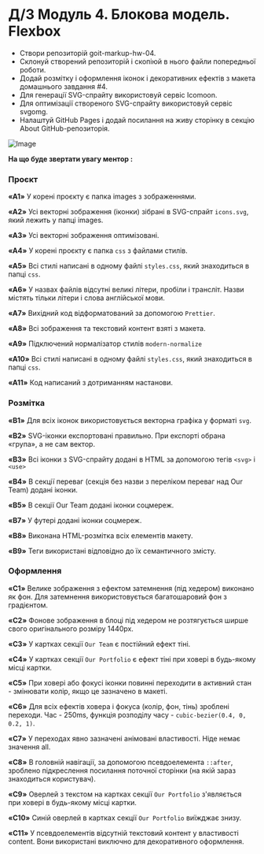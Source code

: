 # Д/З Модуль 4. Блокова модель. Flexbox

- Створи репозиторій goit-markup-hw-04.
- Склонуй створений репозиторій і скопіюй в нього файли попередньої роботи.
- Додай розмітку і оформлення іконок і декоративних ефектів з макета домашнього
  завдання #4.
- Для генерації SVG-спрайту використовуй сервіс Icomoon.
- Для оптимізації створеного SVG-спрайту використовуй сервіс svgomg.
- Налаштуй GitHub Pages і додай посилання на живу сторінку в секцію About
  GitHub-репозиторія.

![Image](https://github.com/user-attachments/assets/0748123b-b0c6-4977-8760-0075bdad5699)

**На що буде звертати увагу ментор :**

### Проєкт

**«A1»** У корені проєкту є папка images з зображеннями.

**«A2»** Усі векторні зображення (іконки) зібрані в SVG-спрайт `icons.svg`, який
лежить у папці images.

**«A3»** Усі векторні зображення оптимізовані.

**«A4»** У корені проєкту є папка `css` з файлами стилів.

**«A5»** Всі стилі написані в одному файлі `styles.css`, який знаходиться в
папці `css`.

**«A6»** У назвах файлів відсутні великі літери, пробіли і трансліт. Назви
містять тільки літери і слова англійської мови.

**«A7»** Вихідний код відформатований за допомогою `Prettier`.

**«A8»** Всі зображення та текстовий контент взяті з макета.

**«A9»** Підключений нормалізатор стилів `modern-normalize`

**«A10»** Всі стилі написані в одному файлі `styles.css`, який знаходиться в
папці `css`.

**«A11»** Код написаний з дотриманням настанови.

### Розмітка

**«B1»** Для всіх іконок використовується векторна графіка у форматі `svg`.

**«B2»** SVG-іконки експортовані правильно. При експорті обрана «група», а не
сам вектор.

**«B3»** Всі іконки з SVG-спрайту додані в HTML за допомогою тегів `<svg>` і
`<use>`

**«B4»** В секції переваг (секція без назви з переліком переваг над Our Team)
додані іконки.

**«B5»** В секції Our Team додані іконки соцмереж.

**«B7»** У футері додані іконки соцмереж.

**«B8»** Виконана HTML-розмітка всіх елементів макету.

**«B9»** Теги використані відповідно до їх семантичного змісту.

### Оформлення

**«C1»** Велике зображення з ефектом затемнення (під хедером) виконано як фон.
Для затемнення використовується багатошаровий фон з градієнтом.

**«C2»** Фонове зображення в блоці під хедером не розтягується ширше свого
оригінального розміру 1440рх.

**«C3»** У картках секції `Our Team` є постійний ефект тіні.

**«C4»** У картках секції `Our Portfolio` є ефект тіні при ховері в будь-якому
місці картки.

**«C5»** При ховері або фокусі іконки повинні переходити в активний стан -
змінювати колір, якщо це зазначено в макеті.

**«C6»** Для всіх ефектів ховера і фокуса (колір, фон, тінь) зроблені переходи.
Час - 250ms, функція розподілу часу - `cubic-bezier(0.4, 0, 0.2, 1)`.

**«C7»** У переходах явно зазначені анімовані властивості. Ніде немає значення
all.

**«C8»** В головній навігації, за допомогою псевдоелемента `::after`, зроблено
підкреслення посилання поточної сторінки (на якій зараз знаходиться користувач).

**«C9»** Оверлей з текстом на картках секції `Our Portfolio` з'являється при
ховері в будь-якому місці картки.

**«C10»** Синій оверлей в картках секції `Our Portfolio` виїжджає знизу.

**«C11»** У псевдоелементів відсутній текстовий контент у властивості content.
Вони використані виключно для декоративного оформлення.
